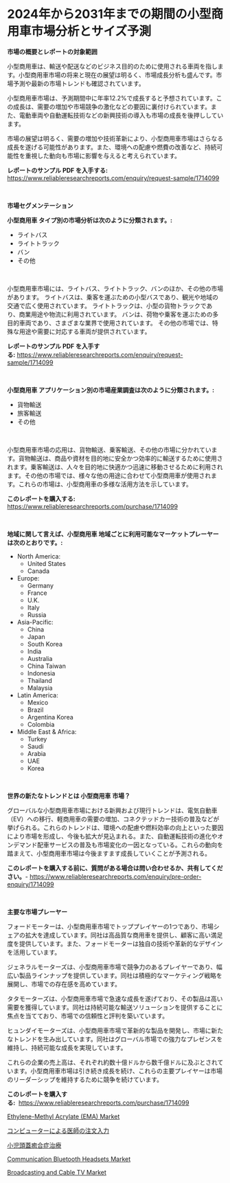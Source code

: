 <p><h1>2024年から2031年までの期間の小型商用車市場分析とサイズ予測</h1></p><p><strong>市場の概要とレポートの対象範囲</strong></p>
<p><p>小型商用車は、輸送や配送などのビジネス目的のために使用される車両を指します。小型商用車市場の将来と現在の展望は明るく、市場成長分析も盛んです。市場予測や最新の市場トレンドも確認されています。</p><p>小型商用車市場は、予測期間中に年率12.2%で成長すると予想されています。この成長は、需要の増加や市場競争の激化などの要因に裏付けられています。また、電動車両や自動運転技術などの新興技術の導入も市場の成長を後押ししています。</p><p>市場の展望は明るく、需要の増加や技術革新により、小型商用車市場はさらなる成長を遂げる可能性があります。また、環境への配慮や燃費の改善など、持続可能性を重視した動向も市場に影響を与えると考えられています。</p></p>
<p><strong>レポートのサンプル PDF を入手する:</strong> <a href="https://www.reliableresearchreports.com/enquiry/request-sample/1714099">https://www.reliableresearchreports.com/enquiry/request-sample/1714099</a></p>
<p>&nbsp;</p>
<p><strong>市場セグメンテーション</strong></p>
<p><strong>小型商用車 タイプ別の市場分析は次のように分類されます。:</strong></p>
<p><ul><li>ライトバス</li><li>ライトトラック</li><li>バン</li><li>その他</li></ul></p>
<p>&nbsp;</p>
<p><p>小型商用車市場には、ライトバス、ライトトラック、バンのほか、その他の市場があります。 ライトバスは、乗客を運ぶための小型バスであり、観光や地域の交通で広く使用されています。 ライトトラックは、小型の貨物トラックであり、商業用途や物流に利用されています。 バンは、荷物や乗客を運ぶための多目的車両であり、さまざまな業界で使用されています。 その他の市場では、特殊な用途や需要に対応する車両が提供されています。</p></p>
<p><strong>レポートのサンプル PDF を入手する:</strong>&nbsp;<a href="https://www.reliableresearchreports.com/enquiry/request-sample/1714099">https://www.reliableresearchreports.com/enquiry/request-sample/1714099</a></p>
<p>&nbsp;</p>
<p><strong> 小型商用車 アプリケーション別の市場産業調査は次のように分類されます。:</strong></p>
<p><ul><li>貨物輸送</li><li>旅客輸送</li><li>その他</li></ul></p>
<p>&nbsp;</p>
<p><p>小型商用車市場の応用は、貨物輸送、乗客輸送、その他の市場に分かれています。貨物輸送は、商品や資材を目的地に安全かつ効率的に輸送するために使用されます。乗客輸送は、人々を目的地に快適かつ迅速に移動させるために利用されます。その他の市場では、様々な他の用途に合わせて小型商用車が使用されます。これらの市場は、小型商用車の多様な活用方法を示しています。</p></p>
<p><strong>このレポートを購入する:</strong>&nbsp; <a href="https://www.reliableresearchreports.com/purchase/1714099">https://www.reliableresearchreports.com/purchase/1714099</a></p>
<p>&nbsp;</p>
<p><strong>地域に関して言えば、小型商用車 地域ごとに利用可能なマーケットプレーヤーは次のとおりです。:</strong></p>
<p><ul>
    <li>
        North America:
        <ul>
            <li>United States</li>
            <li>Canada</li>
        </ul>
    </li>
    <li>
        Europe:
        <ul>
            <li>Germany</li>
            <li>France</li>
            <li>U.K.</li>
            <li>Italy</li>
            <li>Russia</li>
        </ul>
    </li>
    <li>
        Asia-Pacific:
        <ul>
            <li>China</li>
            <li>Japan</li>
            <li>South Korea</li>
            <li>India</li>
            <li>Australia</li>
            <li>China Taiwan</li>
            <li>Indonesia</li>
            <li>Thailand</li>
            <li>Malaysia</li>
        </ul>
    </li>
    <li>
        Latin America:
        <ul>
            <li>Mexico</li>
            <li>Brazil</li>
            <li>Argentina Korea</li>
            <li>Colombia</li>
        </ul>
    </li>
    <li>
        Middle East & Africa:
        <ul>
            <li>Turkey</li>
            <li>Saudi</li>
            <li>Arabia</li>
            <li>UAE</li>
            <li>Korea</li>
        </ul>
    </li>
    </ul></p>
<p>&nbsp;</p>
<p><strong>世界の新たなトレンドとは 小型商用車 市場？</strong></p>
<p><p>グローバルな小型商用車市場における新興および現行トレンドは、電気自動車（EV）への移行、軽商用車の需要の増加、コネクテッドカー技術の普及などが挙げられる。これらのトレンドは、環境への配慮や燃料効率の向上といった要因により市場を形成し、今後も拡大が見込まれる。また、自動運転技術の進化やオンデマンド配車サービスの普及も市場変化の一因となっている。これらの動向を踏まえて、小型商用車市場は今後ますます成長していくことが予測される。</p></p>
<p><strong>このレポートを購入する前に、質問がある場合は問い合わせるか、共有してください。</strong>- <a href="https://www.reliableresearchreports.com/enquiry/pre-order-enquiry/1714099">https://www.reliableresearchreports.com/enquiry/pre-order-enquiry/1714099</a></p>
<p>&nbsp;</p>
<p><strong>主要な市場プレーヤー</strong></p>
<p><p>フォードモーターは、小型商用車市場でトッププレイヤーの1つであり、市場シェアの拡大を達成しています。同社は高品質な商用車を提供し、顧客に高い満足度を提供しています。また、フォードモーターは独自の技術や革新的なデザインを活用しています。</p><p>ジェネラルモーターズは、小型商用車市場で競争力のあるプレイヤーであり、幅広い製品ラインナップを提供しています。同社は積極的なマーケティング戦略を展開し、市場での存在感を高めています。</p><p>タタモーターズは、小型商用車市場で急速な成長を遂げており、その製品は高い需要を獲得しています。同社は持続可能な輸送ソリューションを提供することに焦点を当てており、市場での信頼性と評判を築いています。</p><p>ヒュンダイモーターズは、小型商用車市場で革新的な製品を開発し、市場に新たなトレンドを生み出しています。同社はグローバル市場での強力なプレゼンスを維持し、持続可能な成長を実現しています。</p><p>これらの企業の売上高は、それぞれ約数十億ドルから数千億ドルに及ぶとされています。小型商用車市場は引き続き成長を続け、これらの主要プレイヤーは市場のリーダーシップを維持するために競争を続けています。</p></p>
<p><strong>このレポートを購入する:</strong>&nbsp;&nbsp;<a href="https://www.reliableresearchreports.com/purchase/1714099">https://www.reliableresearchreports.com/purchase/1714099</a></p>
<p><p><a href="https://artistic-helicopter-ca9.notion.site/Ethylene-Methyl-Acrylate-EMA-Market-Analysis-Examines-its-Scope-on-Growth-Opportunities-and-Forec-11b25e9b77b7483eadc432cc0c5b7ae7">Ethylene-Methyl Acrylate (EMA) Market</a></p><p><a href="https://medium.com/@fatimaklein1922/%E3%82%B3%E3%83%B3%E3%83%94%E3%83%A5%E3%83%BC%E3%82%BF%E6%94%AF%E6%8F%B4%E5%8C%BB%E5%B8%AB%E3%82%AA%E3%83%BC%E3%83%80%E3%83%BC%E3%82%A8%E3%83%B3%E3%83%88%E3%83%AA%E5%B8%82%E5%A0%B4%E5%B1%95%E6%9C%9B-%E6%A5%AD%E7%95%8C%E6%A6%82%E8%A6%81%E3%81%A8%E4%BA%88%E6%B8%AC-2024%E5%B9%B4%E3%81%8B%E3%82%892031%E5%B9%B4%E3%81%BE%E3%81%A7-0005fd715eb8">コンピューターによる医師の注文入力</a></p><p><a href="https://medium.com/@boydyundt1/%E5%B0%8F%E5%85%90%E9%A0%AD%E8%93%8B%E7%B8%AB%E5%90%88%E6%97%A9%E6%9C%9F%E9%96%89%E9%8E%96%E7%97%87%E6%B2%BB%E7%99%82%E5%B8%82%E5%A0%B4-%E5%B8%82%E5%A0%B4%E3%82%B7%E3%82%A7%E3%82%A2-%E5%B8%82%E5%A0%B4%E3%83%88%E3%83%AC%E3%83%B3%E3%83%89-%E3%81%8A%E3%82%88%E3%81%B3%E5%B0%86%E6%9D%A5%E3%81%AE%E6%88%90%E9%95%B7%E3%81%AB%E3%81%A4%E3%81%84%E3%81%A6%E6%8E%A2%E3%82%8B-a43d837e9103">小児頭蓋癒合症治療</a></p><p><a href="https://view.publitas.com/reportprime-1/communication-bluetooth-headsets-market-size-2024-2031-global-industrial-analysis-key-geographical-regions-market-share-top-key-players-product-types-and-forecast-research-report/">Communication Bluetooth Headsets Market</a></p><p><a href="https://github.com/joannagoyvaerts/Market-Research-Report-List-1/blob/main/broadcasting-and-cable-tv-market.md">Broadcasting and Cable TV Market</a></p></p>